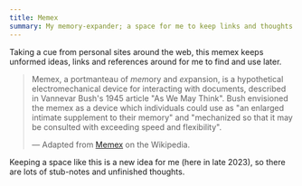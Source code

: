 ```yaml
---
title: Memex
summary: My memory-expander; a space for me to keep links and thoughts that are interesting for reference later.
---
```


Taking a cue from personal sites around the web, this memex keeps unformed ideas, links and references around for me to find and use later.

> Memex, a portmanteau of <em>mem</em>ory and <em>ex</em>pansion, is a hypothetical electromechanical device for interacting with documents, described in Vannevar Bush's 1945 article "As We May Think". Bush envisioned the memex as a device which individuals could use as "an enlarged intimate supplement to their memory" and "mechanized so that it may be consulted with exceeding speed and flexibility".
>
> — Adapted from [Memex](https://en.wikipedia.org/wiki/Memex) on the Wikipedia.

Keeping a space like this is a new idea for me (here in late 2023), so there are lots of stub-notes and unfinished thoughts.
